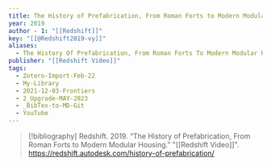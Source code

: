 ```yaml
---
title: The History of Prefabrication, From Roman Forts to Modern Modular Housing
year: 2019
author - 1: "[[Redshift]]"
key: "[[@Redshift2019-vy]]"
aliases:
  - The History Of Prefabrication, From Roman Forts To Modern Modular Housing
publisher: "[[Redshift Video]]"
tags:
  - Zotero-Import-Feb-22
  - My-Library
  - 2021-12-03-Frontiers
  - 2_Upgrade-MAY-2023
  - _BibTex-to-MD-Git
  - YouTube
---
```


> [!bibliography]
> Redshift. 2019. “The History of Prefabrication, From Roman Forts to Modern Modular Housing.” "[[Redshift Video]]". https://redshift.autodesk.com/history-of-prefabrication/